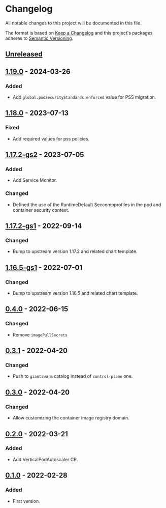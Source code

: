 # Changelog

All notable changes to this project will be documented in this file.

The format is based on [Keep a Changelog](http://keepachangelog.com/en/1.0.0/)
and this project's packages adheres to [Semantic Versioning](http://semver.org/spec/v2.0.0.html).

## [Unreleased]

## [1.19.0] - 2024-03-26

### Added

- Add `global.podSecurityStandards.enforced` value for PSS migration.

## [1.18.0] - 2023-07-13

### Fixed

- Add required values for pss policies.

## [1.17.2-gs2] - 2023-07-05

### Added

- Add Service Monitor.

### Changed

 - Defined the use of the RuntimeDefault Seccompprofiles in the pod and container security context.

## [1.17.2-gs1] - 2022-09-14

### Changed

- Bump to upstream version 1.17.2 and related chart template.

## [1.16.5-gs1] - 2022-07-01

### Changed

- Bump to upstream version 1.16.5 and related chart template.

## [0.4.0] - 2022-06-15

### Changed

- Remove `imagePullSecrets`

## [0.3.1] - 2022-04-20

### Changed

- Push to `giantswarm` catalog instead of `control-plane` one.

## [0.3.0] - 2022-04-20

### Changed

- Allow customizing the container image registry domain.

## [0.2.0] - 2022-03-21

### Added

- Add VerticalPodAutoscaler CR.

## [0.1.0] - 2022-02-28

### Added

- First version.

[Unreleased]: https://github.com/giantswarm/aws-node-termination-handler-app/compare/v1.19.0...HEAD
[1.19.0]: https://github.com/giantswarm/aws-node-termination-handler-app/compare/v1.18.0...v1.19.0
[1.18.0]: https://github.com/giantswarm/aws-node-termination-handler-app/compare/v1.17.2-gs2...v1.18.0
[1.17.2-gs2]: https://github.com/giantswarm/aws-node-termination-handler-app/compare/v1.17.2-gs1...v1.17.2-gs2
[1.17.2-gs1]: https://github.com/giantswarm/aws-node-termination-handler-app/compare/v1.16.5-gs1...v1.17.2-gs1
[1.16.5-gs1]: https://github.com/giantswarm/aws-node-termination-handler-app/compare/v0.4.0...v1.16.5-gs1
[0.4.0]: https://github.com/giantswarm/aws-node-termination-handler-app/compare/v0.3.1...v0.4.0
[0.3.1]: https://github.com/giantswarm/aws-node-termination-handler-app/compare/v0.3.0...v0.3.1
[0.3.0]: https://github.com/giantswarm/aws-node-termination-handler-app/compare/v0.2.0...v0.3.0
[0.2.0]: https://github.com/giantswarm/aws-node-termination-handler-app/compare/v0.1.0...v0.2.0
[0.1.0]: https://github.com/giantswarm/aws-node-termination-handler-app/compare/v0.0.0...v0.1.0
